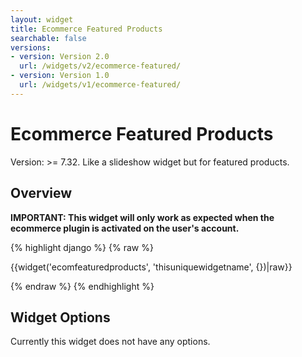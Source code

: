 ```yaml
---
layout: widget
title: Ecommerce Featured Products
searchable: false
versions:
- version: Version 2.0
  url: /widgets/v2/ecommerce-featured/
- version: Version 1.0
  url: /widgets/v1/ecommerce-featured/
---
```


# Ecommerce Featured Products

Version: >= 7.32. Like a slideshow widget but for featured products.

## Overview

**IMPORTANT: This widget will only work as expected when the ecommerce plugin is activated on the user's account.**

{% highlight django %}
{% raw %}

  {{widget('ecomfeaturedproducts', 'thisuniquewidgetname', {})|raw}}

{% endraw %}
{% endhighlight %}

## Widget Options

Currently this widget does not have any options.
